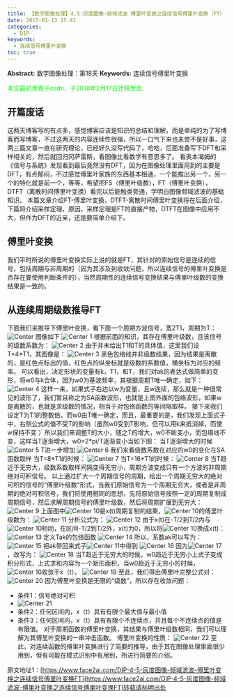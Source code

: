 ```yaml
---
title: 【数字图像处理】4.5:灰度图像-频域滤波 傅里叶变换之连续信号傅里叶变换（FT）
date: 2015-01-13 15:41
categories:
  - DIP
keywords:
  - 连续信号傅里叶变换
toc: true
---
```

**Abstract:** 数字图像处理：第18天
**Keywords:** 连续信号傅里叶变换
<!--more-->
<font color="00FF00">本文最初发表于csdn，于2018年2月17日迁移至此</font>

## 开篇废话
这两天博客写的有点多，感觉博客应该是知识的总结和理解，而是单纯的为了写博客而写博客，不过这两天的内容连续性很强，所以一口气下来也未尝不是好事，这两三篇文章一直在研究理论，已经好久没写代码了，哈哈，后面准备写下DFT和采样相关的，然后就回归冈萨雷斯，看图像比看数学有意思多了。
看奥本海姆的《信号与系统》发现看到最后竟然没有DFT，因为在图像处理里面用到的主要是DFT，有点郁闷，不过感觉傅里叶家族的东西基本相通，一个能推出另一个，另一个的特化就是前一个，等等，希望把FS（傅里叶级数），FT（傅里叶变换），DTFT（离散时间傅里叶变换）看完以后能触类旁通，学明白图像频域滤波的基础知识。
本篇文章介绍FT-傅里叶变换，DTFT-离散时间傅里叶变换将在后面介绍，下篇将介绍采样定理，原因，采样定理是FT的直接产物，DTFT在图像中应用不大，但作为DFT的近亲，还是要简单介绍下。

## 傅里叶变换
我们平时所说的傅里叶变换实际上说的就是FT，其针对的原始信号是连续的信号，包括周期与非周期的（因为其涉及到收敛问题，所以连续信号的傅里叶变换是否存在要使用判断条件的），当然周期性的连续信号变换结果与傅里叶级数的变换结果是一致的。

## 从连续周期级数推导FT
下面我们来推导下傅里叶变换，看下面一个周期方波信号，宽2T1，周期为T：
![Center][]
图像如下
![Center 1][]
根据前面的知识，其存在傅里叶级数，且该信号的级数系数为：
![Center 2][]
由于并未给出T1和T的具体值，这里我们设T=4\*T1，其图像是：
![Center 3][]
黑色包络线并非级数结果，因为结果是离散的，是红色点标出的值，红色点的纵坐标就是级数的系数值，横坐标为对应的频率。
可以看出，决定形状的变量有k，T1，和T，我们对ak的表达式做简单的变形，将w0与k合体，因为w0为基波频率，其根据周期T唯一确定，如下： 
![Center 4][]
这样一来，如果式子右边以w为变量，且w连续，那么就是一种很常见的波形了，我们暂且称之为SA函数波形，也就是上图外面的包络波形，如果w是离散的，也就是求级数的情况，相当于对包络函数的等间隔取样。
接下来我们设定T为T1的整数倍，而w0由T唯一确定，而且，最重要的是，我们发现上面式子中，右侧公式的值不受T的影响（虽然w0受到T影响，但可以用k来抵消掉，而使w保持不变 ）所以我们来调整T的大小，随之T的增大，w0不断变小，而包络线不变，这样当T逐渐增大，w0=2\*pi/T逐渐变小当如下图：
当T逐渐增大的时候
![Center 5][]
T进一步增加
![Center 6][]
我们来看级数系数在对应的w0的变化在SA函数取样
当T=8\*T1的时候：
![Center 7][]
当T=16\*T1的时候：
![Center 8][]
当T趋近于无穷大，级数系数取样间隔变得无穷小，周期方波变成只有一个方波的非周期绝对可积信号。
以上通过扩大一个周期信号的周期，给出一个周期无穷大的绝对可积的信号的“傅里叶级数”形式，当我们原始信号为一个周期无穷大，或者是非周期的绝对可积信号，我们将使用相同的思想，先将原始信号按照一定的周期复制成周期信号，然后求解周期信号的傅里叶级数，然后将周期扩展到无穷大：
![Center 9][]
上面图中![Center 10][]是x(t)周期复制的结果，![Center 10][]的傅里叶级数为：
![Center 11][]
分析公式为：
![Center 12][]
由于x(t)在-T/2到T/2内与![Center 10][]相同，在区间-T/2到T/2外，x(t)为0，所以将![Center 10][]换成x(t)：
![Center 13][]
定义Tak的包络函数
![Center 14][]
所以，系数ak可以写为：
![Center 15][]
把ak带回来式子![Center 11][]中得到
![Center 16][]
因为![Center 17][]，改写为：
![Center 18][]
当T趋近于无穷大的时候，w0趋近于无穷小上式子变成积分形式，上式求和内容为一个矩形面积，当w0趋近于无穷小的时候，![Center 10][]收敛于x（t）。
![Center 19][]
至此，我们得出傅里叶完整公式对：
![Center 20][]
因为傅里叶变换是无限的“级数”，所以存在收敛问题：
 *  条件1：信号绝对可积
 *  ![Center 21][]
 *  条件2：任何区间内，x（t）具有有限个最大值与最小值
 *  条件3：任何区间内，x（t）具有有限个不连续点，并且每个不连续点的值是有限值。
对于周期函数的傅里叶变换，其结果与傅里叶级数相同，我们可以理解为其傅里叶变换的一串冲击函数。
傅里叶变换的性质：
![Center 22][]
至此，对连续函数的傅里叶变换进行了简要的推导，由于其在图像处理里面很少用到，但有可能在模式识别中有用到，所进行简要的介绍。

[Center]: https://tony4ai-1251394096.cos.ap-hongkong.myqcloud.com/blog_images/DIP-4-5-灰度图像-频域滤波-傅里叶变换之连续信号傅里叶变换FT/20150113112315031.png
[Center 1]: https://tony4ai-1251394096.cos.ap-hongkong.myqcloud.com/blog_images/DIP-4-5-灰度图像-频域滤波-傅里叶变换之连续信号傅里叶变换FT/20150113111957137.png
[Center 2]: https://tony4ai-1251394096.cos.ap-hongkong.myqcloud.com/blog_images/DIP-4-5-灰度图像-频域滤波-傅里叶变换之连续信号傅里叶变换FT/20150113112445300.png
[Center 3]: https://tony4ai-1251394096.cos.ap-hongkong.myqcloud.com/blog_images/DIP-4-5-灰度图像-频域滤波-傅里叶变换之连续信号傅里叶变换FT/20150113113122384.png
[Center 4]: https://tony4ai-1251394096.cos.ap-hongkong.myqcloud.com/blog_images/DIP-4-5-灰度图像-频域滤波-傅里叶变换之连续信号傅里叶变换FT/20150113113855705.png
[Center 5]: https://tony4ai-1251394096.cos.ap-hongkong.myqcloud.com/blog_images/DIP-4-5-灰度图像-频域滤波-傅里叶变换之连续信号傅里叶变换FT/20150113135106375.png
[Center 6]: https://tony4ai-1251394096.cos.ap-hongkong.myqcloud.com/blog_images/DIP-4-5-灰度图像-频域滤波-傅里叶变换之连续信号傅里叶变换FT/20150113135547887.png
[Center 7]: https://tony4ai-1251394096.cos.ap-hongkong.myqcloud.com/blog_images/DIP-4-5-灰度图像-频域滤波-傅里叶变换之连续信号傅里叶变换FT/20150113140705864.png
[Center 8]: https://tony4ai-1251394096.cos.ap-hongkong.myqcloud.com/blog_images/DIP-4-5-灰度图像-频域滤波-傅里叶变换之连续信号傅里叶变换FT/20150113140722946.png
[Center 9]: https://tony4ai-1251394096.cos.ap-hongkong.myqcloud.com/blog_images/DIP-4-5-灰度图像-频域滤波-傅里叶变换之连续信号傅里叶变换FT/20150113143512945.png
[Center 10]: https://tony4ai-1251394096.cos.ap-hongkong.myqcloud.com/blog_images/DIP-4-5-灰度图像-频域滤波-傅里叶变换之连续信号傅里叶变换FT/20150113143818476.png
[Center 11]: https://tony4ai-1251394096.cos.ap-hongkong.myqcloud.com/blog_images/DIP-4-5-灰度图像-频域滤波-傅里叶变换之连续信号傅里叶变换FT/20150113145642833.png
[Center 12]: https://tony4ai-1251394096.cos.ap-hongkong.myqcloud.com/blog_images/DIP-4-5-灰度图像-频域滤波-傅里叶变换之连续信号傅里叶变换FT/20150113145657450.png
[Center 13]: https://tony4ai-1251394096.cos.ap-hongkong.myqcloud.com/blog_images/DIP-4-5-灰度图像-频域滤波-傅里叶变换之连续信号傅里叶变换FT/20150113150606914.png
[Center 14]: https://tony4ai-1251394096.cos.ap-hongkong.myqcloud.com/blog_images/DIP-4-5-灰度图像-频域滤波-傅里叶变换之连续信号傅里叶变换FT/20150113150654125.png
[Center 15]: https://tony4ai-1251394096.cos.ap-hongkong.myqcloud.com/blog_images/DIP-4-5-灰度图像-频域滤波-傅里叶变换之连续信号傅里叶变换FT/20150113150811090.png
[Center 16]: https://tony4ai-1251394096.cos.ap-hongkong.myqcloud.com/blog_images/DIP-4-5-灰度图像-频域滤波-傅里叶变换之连续信号傅里叶变换FT/20150113151036186.png
[Center 17]: https://tony4ai-1251394096.cos.ap-hongkong.myqcloud.com/blog_images/DIP-4-5-灰度图像-频域滤波-傅里叶变换之连续信号傅里叶变换FT/20150113151038437.png
[Center 18]: https://tony4ai-1251394096.cos.ap-hongkong.myqcloud.com/blog_images/DIP-4-5-灰度图像-频域滤波-傅里叶变换之连续信号傅里叶变换FT/20150113151131504.png
[Center 19]: https://tony4ai-1251394096.cos.ap-hongkong.myqcloud.com/blog_images/DIP-4-5-灰度图像-频域滤波-傅里叶变换之连续信号傅里叶变换FT/20150113151757293.png
[Center 20]: https://tony4ai-1251394096.cos.ap-hongkong.myqcloud.com/blog_images/DIP-4-5-灰度图像-频域滤波-傅里叶变换之连续信号傅里叶变换FT/20150113151634437.png
[Center 21]: https://tony4ai-1251394096.cos.ap-hongkong.myqcloud.com/blog_images/DIP-4-5-灰度图像-频域滤波-傅里叶变换之连续信号傅里叶变换FT/20150113152616587.png
[Center 22]: https://tony4ai-1251394096.cos.ap-hongkong.myqcloud.com/blog_images/DIP-4-5-灰度图像-频域滤波-傅里叶变换之连续信号傅里叶变换FT/20150113153252421.png





原文地址1：[https://www.face2ai.com/DIP-4-5-灰度图像-频域滤波-傅里叶变换之连续信号傅里叶变换FT](https://www.face2ai.com/DIP-4-5-灰度图像-频域滤波-傅里叶变换之连续信号傅里叶变换FT)转载请标明出处
